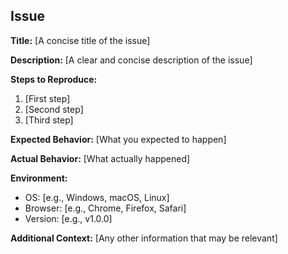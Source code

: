 ## Issue

**Title:** [A concise title of the issue]

**Description:**
[A clear and concise description of the issue]

**Steps to Reproduce:**
1. [First step]
2. [Second step]
3. [Third step]

**Expected Behavior:**
[What you expected to happen]

**Actual Behavior:**
[What actually happened]

**Environment:**
- OS: [e.g., Windows, macOS, Linux]
- Browser: [e.g., Chrome, Firefox, Safari]
- Version: [e.g., v1.0.0]

**Additional Context:**
[Any other information that may be relevant]
